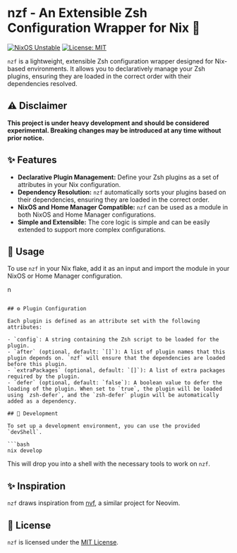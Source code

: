# nzf - An Extensible Zsh Configuration Wrapper for Nix 👋

[![NixOS Unstable](https://img.shields.io/badge/NixOS-unstable-blue.svg?style=flat-square)](https://nixos.org/)
[![License: MIT](https://img.shields.io/badge/License-MIT-yellow.svg?style=flat-square)](https://opensource.org/licenses/MIT)

`nzf` is a lightweight, extensible Zsh configuration wrapper designed for Nix-based environments. It allows you to declaratively manage your Zsh plugins, ensuring they are loaded in the correct order with their dependencies resolved.

## ⚠️ Disclaimer

**This project is under heavy development and should be considered experimental. Breaking changes may be introduced at any time without prior notice.**

## ✨ Features

- **Declarative Plugin Management:** Define your Zsh plugins as a set of attributes in your Nix configuration.
- **Dependency Resolution:** `nzf` automatically sorts your plugins based on their dependencies, ensuring they are loaded in the correct order.
- **NixOS and Home Manager Compatible:** `nzf` can be used as a module in both NixOS and Home Manager configurations.
- **Simple and Extensible:** The core logic is simple and can be easily extended to support more complex configurations.

## 🚀 Usage

To use `nzf` in your Nix flake, add it as an input and import the module in your NixOS or Home Manager configuration.

n
```

## ⚙️ Plugin Configuration

Each plugin is defined as an attribute set with the following attributes:

- `config`: A string containing the Zsh script to be loaded for the plugin.
- `after` (optional, default: `[]`): A list of plugin names that this plugin depends on. `nzf` will ensure that the dependencies are loaded before this plugin.
- `extraPackages` (optional, default: `[]`): A list of extra packages required by the plugin.
- `defer` (optional, default: `false`): A boolean value to defer the loading of the plugin. When set to `true`, the plugin will be loaded using `zsh-defer`, and the `zsh-defer` plugin will be automatically added as a dependency.

## 🔧 Development

To set up a development environment, you can use the provided `devShell`.

```bash
nix develop
```

This will drop you into a shell with the necessary tools to work on `nzf`.

## ✨ Inspiration

`nzf` draws inspiration from [nvf](https://github.com/NotAShelf/nvf), a similar project for Neovim.

## 📜 License

`nzf` is licensed under the [MIT License](https://opensource.org/licenses/MIT).